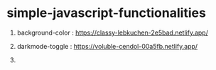 # simple-javascript-functionalities


1) background-color : https://classy-lebkuchen-2e5bad.netlify.app/

2) darkmode-toggle :  https://voluble-cendol-00a5fb.netlify.app/

3)  
